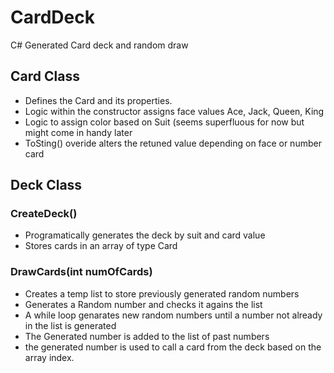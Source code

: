 # CardDeck
C# Generated Card deck and random draw
## Card Class
* Defines the Card and its properties.
* Logic within the constructor assigns face values Ace, Jack, Queen, King
* Logic to assign color based on Suit (seems superfluous for now but might come in handy later
* ToSting() overide alters the retuned value depending on face or number card

## Deck Class
### CreateDeck()
* Programatically generates the deck by suit and card value
* Stores cards in an array of type Card

### DrawCards(int numOfCards)
* Creates a temp list to store previously generated random numbers
* Generates a Random number and checks it agains the list
* A while loop genarates new random numbers until a number not already in the list is generated
* The Generated number is added to the list of past numbers 
* the generated number is used to call a card from the deck based on the array index.
